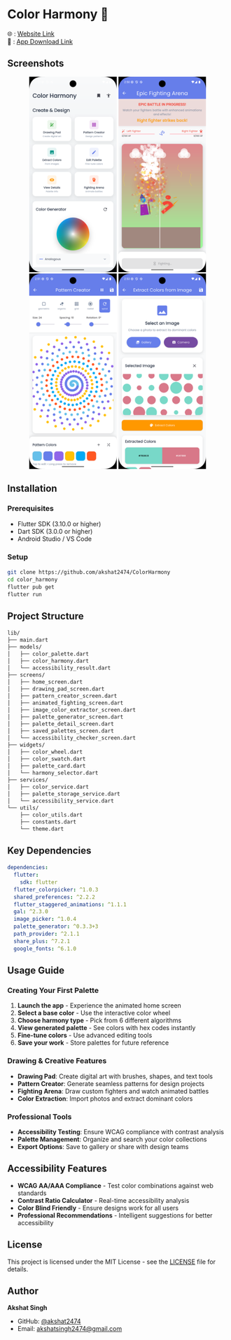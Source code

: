# Color Harmony 🎨

🌐 : [Website Link](https://color-harmony-akshat.netlify.app/)  
📲 : [App Download Link](https://github.com/akshat2474/ColorHarmony/releases/download/v2.0.0/ColorHarmony.apk)

## Screenshots
<div align="center">
<img src="screenshots/home_screen.png" width="200"> 
<img src="screenshots/animated_fight.png" width="200"> 
<img src="screenshots/pattern_creator.png" width="200" >
<img src="screenshots/extracted_colors.png" width="200" > 
</div>

## Installation

### Prerequisites
- Flutter SDK (3.10.0 or higher)
- Dart SDK (3.0.0 or higher)
- Android Studio / VS Code

### Setup
```bash
git clone https://github.com/akshat2474/ColorHarmony
cd color_harmony
flutter pub get
flutter run
```

## Project Structure

```
lib/
├── main.dart                          
├── models/                            
│   ├── color_palette.dart            
│   ├── color_harmony.dart             
│   └── accessibility_result.dart     
├── screens/               
│   ├── home_screen.dart              
│   ├── drawing_pad_screen.dart        
│   ├── pattern_creator_screen.dart
│   ├── animated_fighting_screen.dart  
│   ├── image_color_extractor_screen.dart 
│   ├── palette_generator_screen.dart  
│   ├── palette_detail_screen.dart    
│   ├── saved_palettes_screen.dart 
│   └── accessibility_checker_screen.dart
├── widgets/                        
│   ├── color_wheel.dart             
│   ├── color_swatch.dart             
│   ├── palette_card.dart            
│   └── harmony_selector.dart         
├── services/                  
│   ├── color_service.dart            
│   ├── palette_storage_service.dart   
│   └── accessibility_service.dart    
└── utils/                            
    ├── color_utils.dart              
    ├── constants.dart             
    └── theme.dart          
```

## Key Dependencies

```yaml
dependencies:
  flutter:
    sdk: flutter
  flutter_colorpicker: ^1.0.3         
  shared_preferences: ^2.2.2          
  flutter_staggered_animations: ^1.1.1 
  gal: ^2.3.0                          
  image_picker: ^1.0.4                 
  palette_generator: ^0.3.3+3         
  path_provider: ^2.1.1               
  share_plus: ^7.2.1                  
  google_fonts: ^6.1.0                
```

## Usage Guide

### Creating Your First Palette
1. **Launch the app** - Experience the animated home screen
2. **Select a base color** - Use the interactive color wheel
3. **Choose harmony type** - Pick from 6 different algorithms
4. **View generated palette** - See colors with hex codes instantly
5. **Fine-tune colors** - Use advanced editing tools
6. **Save your work** - Store palettes for future reference

### Drawing & Creative Features
- **Drawing Pad**: Create digital art with brushes, shapes, and text tools
- **Pattern Creator**: Generate seamless patterns for design projects
- **Fighting Arena**: Draw custom fighters and watch animated battles
- **Color Extraction**: Import photos and extract dominant colors

### Professional Tools
- **Accessibility Testing**: Ensure WCAG compliance with contrast analysis
- **Palette Management**: Organize and search your color collections
- **Export Options**: Save to gallery or share with design teams

## Accessibility Features

- **WCAG AA/AAA Compliance** - Test color combinations against web standards
- **Contrast Ratio Calculator** - Real-time accessibility analysis
- **Color Blind Friendly** - Ensure designs work for all users
- **Professional Recommendations** - Intelligent suggestions for better accessibility

## License

This project is licensed under the MIT License - see the [LICENSE](LICENSE) file for details.

## Author

**Akshat Singh**
- GitHub: [@akshat2474](https://github.com/akshat2474)
- Email: akshatsingh2474@gmail.com


